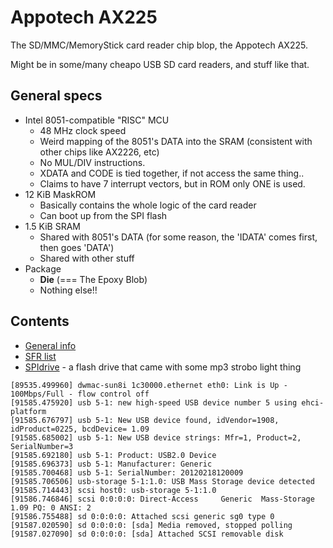 # Appotech AX225

The SD/MMC/MemoryStick card reader chip blop, the Appotech AX225.

Might be in some/many cheapo USB SD card readers, and stuff like that.

## General specs

- Intel 8051-compatible "RISC" MCU
  - 48 MHz clock speed
  - Weird mapping of the 8051's DATA into the SRAM (consistent with other chips like AX2226, etc)
  - No MUL/DIV instructions.
  - XDATA and CODE is tied together, if not access the same thing..
  - Claims to have 7 interrupt vectors, but in ROM only ONE is used.
- 12 KiB MaskROM
  - Basically contains the whole logic of the card reader
  - Can boot up from the SPI flash
- 1.5 KiB SRAM
  - Shared with 8051's DATA (for some reason, the 'IDATA' comes first, then goes 'DATA')
  - Shared with other stuff
- Package
  - **Die** (=== The Epoxy Blob)
  - Nothing else!!

## Contents

- [General info](infos.txt)
- [SFR list](sfr.txt)
- [SPIdrive](spidrive/index.md) - a flash drive that came with some mp3 strobo light thing

```
[89535.499960] dwmac-sun8i 1c30000.ethernet eth0: Link is Up - 100Mbps/Full - flow control off
[91585.475920] usb 5-1: new high-speed USB device number 5 using ehci-platform
[91585.676797] usb 5-1: New USB device found, idVendor=1908, idProduct=0225, bcdDevice= 1.09
[91585.685002] usb 5-1: New USB device strings: Mfr=1, Product=2, SerialNumber=3
[91585.692180] usb 5-1: Product: USB2.0 Device
[91585.696373] usb 5-1: Manufacturer: Generic
[91585.700468] usb 5-1: SerialNumber: 20120218120009
[91585.706506] usb-storage 5-1:1.0: USB Mass Storage device detected
[91585.714443] scsi host0: usb-storage 5-1:1.0
[91586.746846] scsi 0:0:0:0: Direct-Access     Generic  Mass-Storage     1.09 PQ: 0 ANSI: 2
[91586.755488] sd 0:0:0:0: Attached scsi generic sg0 type 0
[91587.020590] sd 0:0:0:0: [sda] Media removed, stopped polling
[91587.027090] sd 0:0:0:0: [sda] Attached SCSI removable disk
```
